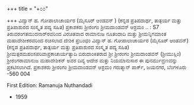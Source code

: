 +++
title = "+೦೦"

+++
ವಿದ್ವಾನ್ ಹ. ಗೋಪಾಲಾಚಾರ್ಯರ (ಮೈಸೂರ್ ಆಂಡವನ್ ) (ಕನ್ನಡ ಪ್ರತಿಪದಾರ್ಥ, ತಾತ್ಪರ್ಯ ಮತ್ತು ಪ್ರತಿಪಾಶುರದ ಸಂಸ್ಕೃತ ಪದ್ಯ ಸಹಿತ) 
ಪ್ರಕಾಶಕರು 
ಶ್ರೀರಂಗಂ ಶ್ರೀಮದಾಂಡವನ್ ಆಶ್ರಮಂ 
.. 
: 
S7 
ತಿರುವರಂಗತಮುದನಾರ್‌ರವರಿಂದ ವಿರಚಿತವಾದ 
ರಾಮಾನುಜ ನೂತಂದಾದಿ 
ಮತ್ತು 
ಶ್ರೀಮನ್ನಿಗಮಾಂತ ಮಹಾದೇಶೀಕರವರಿಂದ ರಚಿಸಲಾದ 
ದೇಶಿಕ ಪ್ರಬಂಧಂ 
ವಿದ್ವಾನ್ ಹ. ಗೋಪಾಲಾಚಾರ್ಯರ (ಮೈಸೂರ್ ಆಂಡವನ್) (ಕನ್ನಡ ಪ್ರತಿಪದಾರ್ಥ, ತಾತ್ಪರ್ಯ ಮತ್ತು ಪ್ರತಿಪಾಶುರದ ಸಂಸ್ಕೃತ ಪದ್ಯ ಸಹಿತ) 
ಶ್ರೀಮತ್ಪರಮಹಂಸಪರಿವಾಪ್ರಕಾಚಾರ್ಯತ್ಯಾದಿ ಬಿರುದಾಂಕಿತರಾದ ಶ್ರೀ ಶ್ರೀರಂಗಂ ಶ್ರೀಮದಾಂಡವನ್ (ಶ್ರೀಮುಸ್ಲಿಂ) ಶ್ರೀರಂಗರಾಮಾನುಜ ಮಹಾದೇಶಿಕನ್ ಅವರ ದಿವ್ಯ ಆದೇಶ ಮತ್ತು ನಿಯಮಾನುಸಾರ 
ಈ ಪುನರ್ಮುದ್ರಣವನ್ನು ಪ್ರಕಟಿಸಲಾಗಿದೆ. 
ಪ್ರಕಾಶಕರು 
ಶ್ರೀರಂಗಂ ಶ್ರೀಮದಾಂಡವನ್ ಆಶ್ರಮಂ 
ಗರುತ್ಮಾನ್ ಪಾರ್ಕ್, ಜಯನಗರ, 
ಬೆಂಗಳೂರು -560 004 

First Edition: Ramanuja Nuthandadi 
- 1959 
